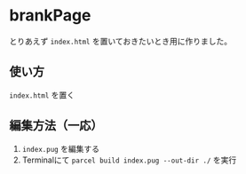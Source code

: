 # brankPage
とりあえず `index.html` を置いておきたいとき用に作りました。

## 使い方
`index.html` を置く

## 編集方法（一応）
1. `index.pug` を編集する
2. Terminalにて `parcel build index.pug --out-dir ./` を実行
